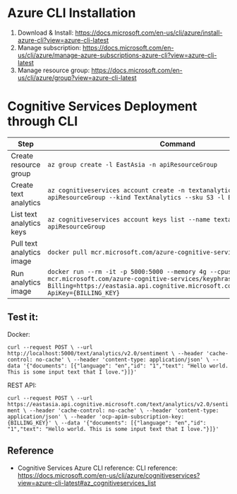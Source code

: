 # Azure CLI Installation
1. Download & Install: https://docs.microsoft.com/en-us/cli/azure/install-azure-cli?view=azure-cli-latest
2. Manage subscription: https://docs.microsoft.com/en-us/cli/azure/manage-azure-subscriptions-azure-cli?view=azure-cli-latest
3. Manage resource group: https://docs.microsoft.com/en-us/cli/azure/group?view=azure-cli-latest

# Cognitive Services Deployment through CLI

|Step|Command|
|-|-|
|Create resource group|`az group create -l EastAsia -n apiResourceGroup`|
|Create text analytics|`az cognitiveservices account create -n textanalyticsapi -g apiResourceGroup --kind TextAnalytics --sku S3 -l EastAsia --y`|
|List text analytics keys|`az cognitiveservices account keys list --name textanalyticsapi -g apiResourceGroup `|
|Pull text analytics image|`docker pull mcr.microsoft.com/azure-cognitive-services/keyphrase:latest`|
|Run analytics image|`docker run --rm -it -p 5000:5000 --memory 4g --cpus 1 mcr.microsoft.com/azure-cognitive-services/keyphrase Eula=accept Billing=https://eastasia.api.cognitive.microsoft.com/text/analytics/v2.0 ApiKey={BILLING_KEY}`

## Test it:

Docker:

`curl --request POST \
  --url http://localhost:5000/text/analytics/v2.0/sentiment \
  --header 'cache-control: no-cache' \
  --header 'content-type: application/json' \
  --data '{"documents": [{"language": "en","id": "1","text": "Hello world. This is some input text that I love."}]}'`

REST API:

`curl --request POST \
  --url https://eastasia.api.cognitive.microsoft.com/text/analytics/v2.0/sentiment \
  --header 'cache-control: no-cache' \
  --header 'content-type: application/json' \
  --header 'ocp-apim-subscription-key: {BILLING_KEY}' \
  --data '{"documents": [{"language": "en","id": "1","text": "Hello world. This is some input text that I love."}]}'`

## Reference

- Cognitive Services Azure CLI reference: CLI reference: https://docs.microsoft.com/en-us/cli/azure/cognitiveservices?view=azure-cli-latest#az_cognitiveservices_list